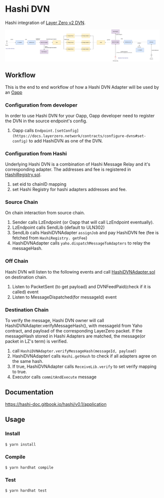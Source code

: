 # Hashi DVN

Hashi integration of [Layer Zero v2 DVN](https://docs.layerzero.network/contracts/configure-dvns).

![](./public/HashiDVN.png)

## Workflow

This is the end to end workflow of how a Hashi DVN Adapter will be used by an [Oapp](https://docs.layerzero.network/contracts/oapp)

### Configuration from developer

In order to use Hashi DVN for your Oapp, Oapp developer need to register the DVN in the source endpoint's config.

1. Oapp calls `Endpoint.[setConfig](https://docs.layerzero.network/contracts/configure-dvns#set-config)` to add HashiDVN as one of the DVN.

### Configuration from Hashi

Underlying Hashi DVN is a combination of Hashi Message Relay and it's corresponding adapter. The addresses and fee is registered in [HashiRegistry.sol](./src/HashiRegistry.sol).

1. set eid to chainID mapping
2. set Hashi Registry for hashi adapters addresses and fee.

### Source Chain

On chain interaction from source chain.

1. Sender calls LzEndpoint (or Oapp that will call LzEndpoint eventually).
2. LzEndpoint calls SendLib (default to ULN302)
3. SendLib calls HashiDVNAdapter `assignJob` and pay HashiDVN fee (fee is fetched from `HashiRegistry. getFee`)
4. HashiDVNAdapter calls `yaho.dispatchMessageToAdapters` to relay the messageHash.

### Off Chain

Hashi DVN will listen to the following events and call [HashiDVNAdapter.sol](./src/HashiDVNAdapter.sol) on destination chain.

1. Listen to PacketSent (to get payload) and DVNFeedPaid(check if it is called) event
2. Listen to MessageDispatched(for messageId) event

### Destination Chain

To verify the message, Hashi DVN owner will call HashiDVNAdapter.verifyMessageHash(), with messageId from Yaho contract, and payload of the corresponding LayerZero packet. If the messageHash stored in Hashi Adapters are matched, the message(or packet in LZ's term) is verified.

1. call `HashiDVNAdapter.verifyMessageHash(messageId, payload)`
2. HashiDVNAdapterl calls `Hashi.getHash` to check if all adapters agree on the same hash.
3. If true, HashiDVNAdapter calls `ReceiveLib.verify` to set verify mapping to true.
4. Executor calls `commitAndExecute` message

## Documentation

https://hashi-doc.gitbook.io/hashi/v0.1/application

## Usage

### Install

```shell
$ yarn install
```

### Compile

```shell
$ yarn hardhat compile
```

### Test

```shell
$ yarn hardhat test
```
